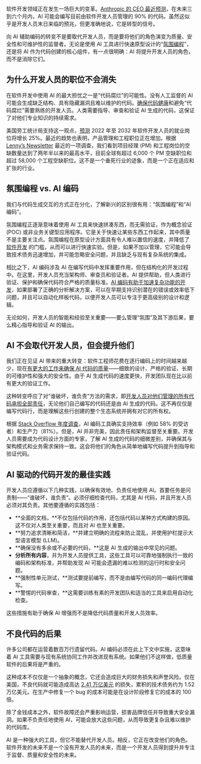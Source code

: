 软件开发领域正在发生一场巨大的变革。[Anthropic 的 CEO 最近预测](https://www.businessinsider.com/anthropic-ceo-ai-90-percent-code-3-to-6-months-2025-3)，在未来三到六个月内，AI 可能会编写目前由软件开发人员管理的 90% 的代码。虽然这似乎是开发人员末日来临的预兆，但更准确地说，它是转型的信号。

向 AI 辅助编码的转变不是要取代开发人员，而是要将他们的角色演变为质量、安全性和可维护性的监督者。无论是使用 AI 工具进行快速原型设计的“[氛围编程](https://thenewstack.io/vibe-coding-where-everyone-can-speak-computer-programming/)”，还是将 AI 作为代码创建的核心组件，有一点很明确：AI 将提升开发人员的角色，而不是消除它们。

## **为什么开发人员的职位不会消失**

在软件开发中使用 AI 的最大担忧之一是“代码腐烂”的可能性。没有人工监督的 AI 可能会生成缺乏结构、具有隐藏漏洞且难以维护的代码。[确保代码健康](https://thenewstack.io/ai-generated-code-requires-a-trust-and-verify-approach/)和避免“代码腐烂”需要熟练的开发人员。人类需要指导、审查和验证 AI 生成的代码，这保证了对他们专业知识的持续需求。

美国劳工统计局支持这一观点，[预测](https://www.bls.gov/ooh/computer-and-information-technology/software-developers.htm) 2022 年至 2032 年软件开发人员的就业岗位将增长 25%。最近的趋势也表明，产品管理和工程职位正在增加。根据 [Lenny’s Newsletter](https://www.lennysnewsletter.com/p/state-of-the-product-job-market-in) 最近的一项调查，我们看到项目经理 (PM) 和工程岗位的空缺数量达到了两年半以来的最高水平，目前全球有超过 6,000 个 PM 空缺职位和超过 58,000 个工程空缺职位。这不是一个垂死行业的迹象，而是一个正在适应和扩张的行业。

## **氛围编程 vs. AI 编码**

我们与代码生成交互的方式正在分化，了解新兴的区别很有用：“氛围编程”和“AI 编码”。

氛围编程正逐渐意味着使用 AI 工具来快速拼凑东西，而无需验证，作为概念验证 (POC) 或非业务关键型应用程序。它是关于快速让某些东西工作起来，其中质量不是主要关注点。氛围编程在原型设计方面具有令人难以置信的速度，并降低了 [软件开发](https://thenewstack.io/code-quality-becomes-even-more-vital-in-the-ai-era/) 的门槛，从而可以进行快速实验。但是，如果不加以管理，它可能会导致技术债务迅速增加，并可能忽略安全问题，并且缺乏与现有复杂系统的集成。

相比之下，AI 编码涉及 AI 在编写代码中发挥重要作用，但在结构化的开发过程中。在这里，开发人员充当架构师、审查员和验证者。AI 提供帮助，但人类进行验证、保护和确保代码符合严格的质量标准。[AI 编码有助于加速复杂功能的开发](https://thenewstack.io/how-generative-ai-coding-assistants-increase-developer-velocity/)，如果部署了正确的分析解决方案，可以在早期支持识别潜在的错误或效率低下问题，并且可以自动化样板代码，以便开发人员可以专注于更高级别的设计和逻辑。

无论如何，开发人员的智能和经验至关重要——要么管理“氛围”及其下游后果，要么精心指导和验证 AI 的输出。

## **AI 不会取代开发人员，但会提升他们**

我们正在见证 AI 带来的重大转变：软件工程师花费在逐行编码上的时间越来越少，现在[有更大的工作来确保 AI 代码的质量](https://thenewstack.io/why-quality-code-matters-and-how-to-achieve-it/)——细致的设计、严格的验证、长期的可维护性和强大的安全性。由于 AI 生成代码的速度更快，开发团队现在比以前有更大的验证工作。

这种转变呼应了对“谁破坏，谁负责”方法的需求，即[开发人员对他们管理的所有代码承担全部责任](https://thenewstack.io/arming-developers-with-the-power-of-clean-code/)，无论他们自己编写的代码还是由 AI 生成的代码。这不再仅仅是编写代码行，而是理解这些行创建的整个生态系统并拥有对它的所有权。

根据 [Stack Overflow 年度调查](https://survey.stackoverflow.co/2024/ai)，AI 编码工具确实支持效率（例如 58% 的受访者）和生产力（81%）。但是，AI 并非完美，因此责任和架构监督至关重要。开发人员需要成为代码设计方面的专家，了解 AI 生成的代码的细微差别，并确保其与架构模式和业务需求保持一致。这会将他们的角色从简单地编写代码提升到指导和验证代码。

## **AI 驱动的代码开发的最佳实践**

开发人员应遵循以下几种实践，以确保有效地、负责任地使用 AI。首要任务是问责制——“谁破坏，谁负责”。必须仔细检查代码，尤其是 AI 代码，并且开发人员必须对其负责。其他要遵循的实践包括：

* **全面的文档，**不仅包括代码的作用，还包括代码以某种方式构建的原因。这不仅对人类至关重要，而且对 AI 也至关重要。
* **努力追求清晰和简洁，**并建立明确的流程来防止混乱，并使用护栏提示大型语言模型 (LLM)。
* **确保没有多余或不必要的代码，**这是 AI 生成的输出中常见的问题。
* **分析所有内容**，并为开发人员提供工具，这些工具可以可靠地强制执行一致的编码和架构标准，并帮助发现 AI 可能会遗漏的难以检测的运行时和安全问题。
* **强制性单元测试，**测试要提前编写，而不是由编写代码的同一编码代理编写。
* **警惕的代码审查，**这需要训练有素的开发团队和适当的工具来启用自动化检查。

这些措施有助于确保 AI 增强而不是降低代码质量和开发人员效率。

## **不良代码的后果**

许多公司都在运营着数百万行遗留代码。AI 编码必须在此上下文中实施，这意味着 AI 工具需要与现有系统协同工作并改进现有系统。如果他们不这样做，低质量软件的后果将是严重的。

这种成本不仅仅是一个抽象的概念，它还会造成巨大的财务损失和声誉风险。仅在美国，不良代码就可能造成高达 [2.41 万亿美元](https://www.it-cisq.org/the-cost-of-poor-quality-software-in-the-us-a-2022-report/) 的损失，累积的技术债务约为 1.52 万亿美元。在生产中修复一个 bug 的成本可能是在设计阶段修复它的成本的 100 倍。

除了金钱成本之外，软件故障还会严重影响运营，损害品牌信任并导致重大安全漏洞。如果不负责任地使用 AI，可能会放大这些问题，从而导致更复杂且难以维护的代码库。

AI 是一种强大的工具，但它不能替代开发人员。相反，它正在改变他们的角色。软件开发的未来不是一个没有开发人员的未来，而是一个开发人员得到提升并专注于监督、质量和安全性的未来。